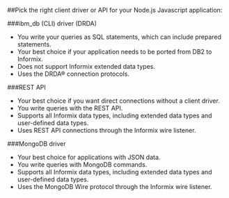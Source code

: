 ##Pick the right client driver or API for your Node.js Javascript application:

###ibm_db (CLI) driver (DRDA)
- You write your queries as SQL statements, which can include prepared statements.
- Your best choice if your application needs to be ported from DB2 to Informix.
- Does not support Informix extended data types. 
- Uses the DRDA® connection protocols. 

###REST API
- Your best choice if you want direct connections without a client driver. 
- You write queries with the REST API. 
- Supports all Informix data types, including extended data types and user-defined data types. 
- Uses REST API connections through the Informix wire listener.

###MongoDB driver
- Your best choice for applications with JSON data. 
- You write queries with MongoDB commands. 
- Supports all Informix data types, including extended data types and user-defined data types. 
- Uses the MongoDB Wire protocol through the Informix wire listener. 
